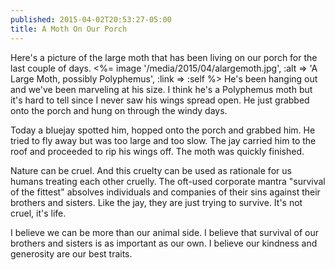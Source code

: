 ```yaml
---
published: 2015-04-02T20:53:27-05:00
title: A Moth On Our Porch
---
```

Here's a picture of the large moth that has been living on our porch for the last couple of days.
<%= image '/media/2015/04/alargemoth.jpg', :alt => 'A Large Moth, possibly Polyphemus', :link => :self %>
He's been hanging out and we've been marveling at his size. I think he's a Polyphemus moth but it's hard to tell since I never saw his wings spread open. He just grabbed onto the porch and hung on through the windy days.

Today a bluejay spotted him, hopped onto the porch and grabbed him. He tried to fly away but was too large and too slow. The jay carried him to the roof and proceeded to rip his wings off. The moth was quickly finished.

Nature can be cruel. And this cruelty can be used as rationale for us humans treating each other cruelly. The oft-used corporate mantra "survival of the fittest" absolves individuals and companies of their sins against their brothers and sisters. Like the jay, they are just trying to survive. It's not cruel, it's life.

I believe we can be more than our animal side. I believe that survival of our brothers and sisters is as important as our own. I believe our kindness and generosity are our best traits.